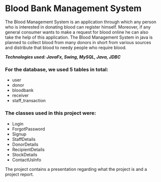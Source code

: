 # Blood Bank Management System
The Blood Management System is an application through which any person who is interested in donating blood can register himself. 
Moreover, if any general consumer wants to make a request for blood online he can also take the help of this application. 
The Blood Management System in java is planned to collect blood from many donors in short from various sources and distribute that blood to needy people who require blood. 

***Technologies used: JavaFx, Swing, MySQL, Java, JDBC***


### For the database, we used 5 tables in total:
* user
* donor
* bloodbank
* receiver
* staff_transaction


### The classes used in this project were:
* Login
* ForgotPassword
* Signup
* StaffDetails
* DonorDetails
* RecipientDetails
* StockDetails
* ContactUsInfo
  
  
The project contains a presentation regarding what the project is and a project report.
